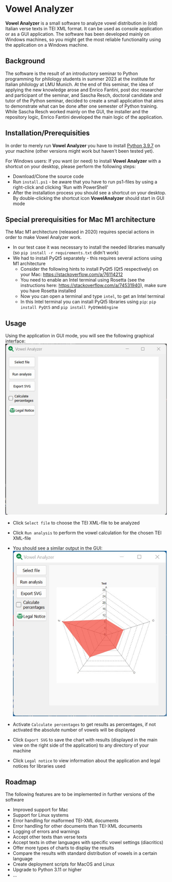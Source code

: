 # Vowel Analyzer

**Vowel Analyzer** is a small software to analyze vowel distribution in (old) Italian verse texts in TEI XML format. It can be used as console application or as a GUI application. The software has been developed mainly on Windows machines, so you might get the most reliable functionality using the application on a Windows machine.

## Background

The software is the result of an introductory seminar to Python programming for philology students in summer 2023 at the institute for Italian philology at LMU Munich. At the end of this seminar, the idea of applying the new knowledge arose and Enrico Fantini, post doc researcher and participant of the seminar, and Sascha Resch, doctoral candidate and tutor of the Python seminar, decided to create a small application that aims to demonstrate what can be done after one semester of Python training. While Sascha Resch worked mainly on the GUI, the installer and the repository logic, Enrico Fantini developed the main logic of the application.

## Installation/Prerequisities

In order to merely run **Vowel Analyzer** you have to install [Python 3.9.7](https://www.python.org/downloads/) on your machine (other versions might work but haven't been tested yet).

For Windows users: If you want (or need) to install **Vowel Analyzer** with a shortcut on your desktop, please perform the following steps:

- Download/Clone the source code
- Run `install.ps1` - be aware that you have to run ps1-files by using a right-click and clicking 'Run with PowerShell'
- After the installation process you should see a shortcut on your desktop. By double-clicking the shortcut icon **VowelAnalyzer** should start in GUI mode

## Special prerequisities for Mac M1 architecture

The Mac M1 architecture (released in 2020) requires special actions in order to make Vowel Analyzer work.

- In our test case it was necessary to install the needed libraries manually (so `pip install -r requirements.txt` didn't work)
- We had to install PyQt5 separately - this requires several actions using M1 architecture
  - Consider the following hints to install PyQt5 (Qt5 respectively) on your Mac: https://stackoverflow.com/a/76114212
  - You need to enable an Intel terminal using Rosetta (see the instructions here: https://stackoverflow.com/a/74531940), make sure you have Rosetta installed
  - Now you can open a terminal and type `intel`, to get an Intel terminal
  - In this Intel terminal you can install PyQt5 libraries using `pip`: `pip install PyQt5` and `pip install PyQtWebEngine`

## Usage

Using the application in GUI mode, you will see the following graphical interface:
![GUI interface of Vowel Analyzer](/src/assets/vowel_analyzer.jpg)

- Click `Select file` to choose the TEI XML-file to be analyzed
- Click `Run analysis` to perform the vowel calculation for the chosen TEI XML-file

- You should see a similar output in the GUI:
  ![GUI interface of Vowel Analyzer after analysis](/src/assets/vowel_analyzer_analysis.jpg)

- Activate `Calculate percentages` to get results as percentages, if not activated the absolute number of vowels will be displayed
- Click `Export SVG` to save the chart with results (displayed in the main view on the right side of the application) to any directory of your machine
- Click `Legal notice` to view information about the application and legal notices for libraries used

## Roadmap

The following features are to be implemented in further versions of the software

- Improved support for Mac
- Support for Linux systems
- Error handling for malformed TEI-XML documents
- Error handling for other documents than TEI-XML documents
- Logging of errors and warnings
- Accept other texts than verse texts
- Accept texts in other languages with specific vowel settings (diacritics)
- Offer more types of charts to display the results
- Compare the results with standard distribution of vowels in a certain language
- Create deployment scripts for MacOS and Linux
- Upgrade to Python 3.11 or higher
- ...
